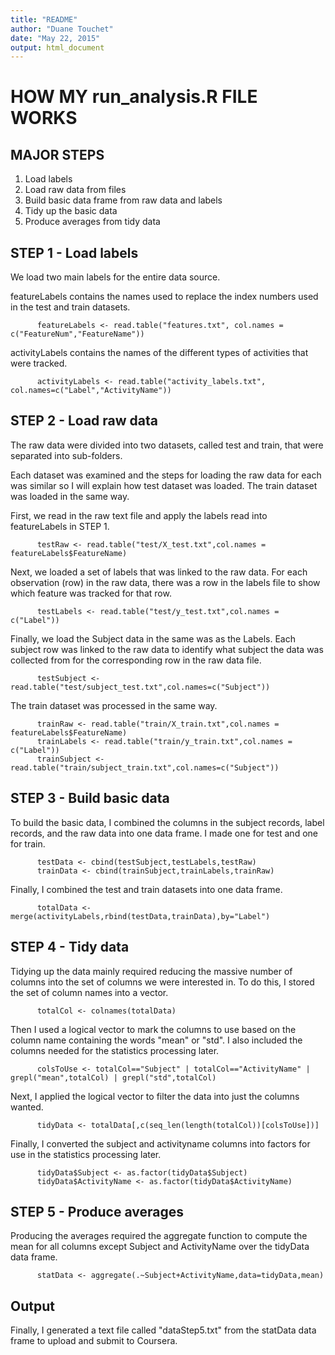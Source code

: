 ```yaml
---
title: "README"
author: "Duane Touchet"
date: "May 22, 2015"
output: html_document
---
```


# HOW MY run_analysis.R FILE WORKS

## MAJOR STEPS

1. Load labels 
2. Load raw data from files
3. Build basic data frame from raw data and labels
4. Tidy up the basic data
5. Produce averages from tidy data

## STEP 1 - Load labels

We load two main labels for the entire data source.

featureLabels contains the names used to replace the index numbers used in the test and train datasets.

          featureLabels <- read.table("features.txt", col.names = c("FeatureNum","FeatureName"))

activityLabels contains the names of the different types of activities that were tracked.

          activityLabels <- read.table("activity_labels.txt", col.names=c("Label","ActivityName"))


## STEP 2 - Load raw data

The raw data were divided into two datasets, called test and train, that were separated into sub-folders.

Each dataset was examined and the steps for loading the raw data for each was similar so I will explain how test dataset was loaded. The train dataset was loaded in the same way.

First, we read in the raw text file and apply the labels read into featureLabels in STEP 1.

          testRaw <- read.table("test/X_test.txt",col.names = featureLabels$FeatureName)

Next, we loaded a set of labels that was linked to the raw data. For each observation (row) in the raw data, there was a row in the labels file to show which feature was tracked for that row.

          testLabels <- read.table("test/y_test.txt",col.names = c("Label"))

Finally, we load the Subject data in the same was as the Labels. Each subject row was linked to the raw data to identify what subject the data was collected from for the corresponding row in the raw data file.

          testSubject <- read.table("test/subject_test.txt",col.names=c("Subject"))

The train dataset was processed in the same way.

          trainRaw <- read.table("train/X_train.txt",col.names = featureLabels$FeatureName)
          trainLabels <- read.table("train/y_train.txt",col.names = c("Label"))
          trainSubject <- read.table("train/subject_train.txt",col.names=c("Subject"))


## STEP 3 - Build basic data

To build the basic data, I combined the columns in the subject records, label records, and the raw data into one data frame. I made one for test and one for train.

          testData <- cbind(testSubject,testLabels,testRaw)
          trainData <- cbind(trainSubject,trainLabels,trainRaw) 

Finally, I combined the test and train datasets into one data frame.

          totalData <- merge(activityLabels,rbind(testData,trainData),by="Label")


## STEP 4 - Tidy data

Tidying up the data mainly required reducing the massive number of columns into the set of columns we were interested in. To do this, I stored the set of column names into a vector.

          totalCol <- colnames(totalData)

Then I used a logical vector to mark the columns to use based on the column name containing the words "mean" or "std". I also included the columns needed for the statistics processing later.

          colsToUse <- totalCol=="Subject" | totalCol=="ActivityName" | grepl("mean",totalCol) | grepl("std",totalCol)

Next, I applied the logical vector to filter the data into just the columns wanted.

          tidyData <- totalData[,c(seq_len(length(totalCol))[colsToUse])]

Finally, I converted the subject and activityname columns into factors for use in the statistics processing later.

          tidyData$Subject <- as.factor(tidyData$Subject)
          tidyData$ActivityName <- as.factor(tidyData$ActivityName)


## STEP 5 - Produce averages

Producing the averages required the aggregate function to compute the mean for all columns except Subject and ActivityName over the tidyData data frame.

          statData <- aggregate(.~Subject+ActivityName,data=tidyData,mean)


## Output

Finally, I generated a text file called "dataStep5.txt" from the statData data frame to upload and submit to Coursera.

